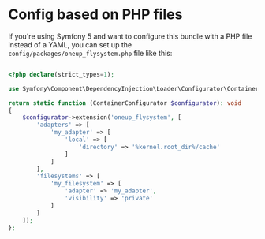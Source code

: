 # Config based on PHP files

If you're using Symfony 5 and want to configure this bundle with a PHP file instead of a YAML,
you can set up the `config/packages/oneup_flysystem.php` file like this:

```php

<?php declare(strict_types=1);

use Symfony\Component\DependencyInjection\Loader\Configurator\ContainerConfigurator;

return static function (ContainerConfigurator $configurator): void
{
    $configurator->extension('oneup_flysystem', [
        'adapters' => [
            'my_adapter' => [
                'local' => [
                    'directory' => '%kernel.root_dir%/cache'
                ]
            ]
        ],
        'filesystems' => [
            'my_filesystem' => [
                'adapter' => 'my_adapter',
                'visibility' => 'private'
            ]
        ]
    ]);
};
```
